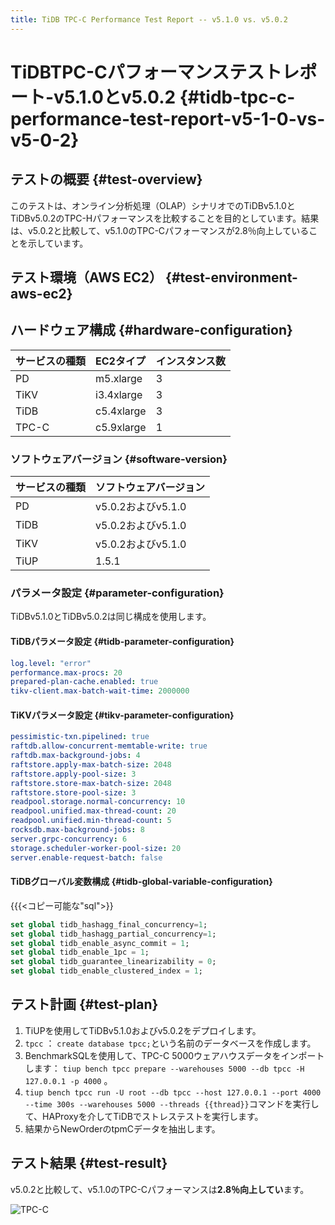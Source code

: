 ```yaml
---
title: TiDB TPC-C Performance Test Report -- v5.1.0 vs. v5.0.2
---
```


# TiDBTPC-Cパフォーマンステストレポート-v5.1.0とv5.0.2 {#tidb-tpc-c-performance-test-report-v5-1-0-vs-v5-0-2}

## テストの概要 {#test-overview}

このテストは、オンライン分析処理（OLAP）シナリオでのTiDBv5.1.0とTiDBv5.0.2のTPC-Hパフォーマンスを比較することを目的としています。結果は、v5.0.2と比較して、v5.1.0のTPC-Cパフォーマンスが2.8％向上していることを示しています。

## テスト環境（AWS EC2） {#test-environment-aws-ec2}

## ハードウェア構成 {#hardware-configuration}

| サービスの種類 | EC2タイプ     | インスタンス数 |
| :------ | :--------- | :------ |
| PD      | m5.xlarge  | 3       |
| TiKV    | i3.4xlarge | 3       |
| TiDB    | c5.4xlarge | 3       |
| TPC-C   | c5.9xlarge | 1       |

### ソフトウェアバージョン {#software-version}

| サービスの種類 | ソフトウェアバージョン     |
| :------ | :-------------- |
| PD      | v5.0.2およびv5.1.0 |
| TiDB    | v5.0.2およびv5.1.0 |
| TiKV    | v5.0.2およびv5.1.0 |
| TiUP    | 1.5.1           |

### パラメータ設定 {#parameter-configuration}

TiDBv5.1.0とTiDBv5.0.2は同じ構成を使用します。

#### TiDBパラメータ設定 {#tidb-parameter-configuration}


```yaml
log.level: "error"
performance.max-procs: 20
prepared-plan-cache.enabled: true
tikv-client.max-batch-wait-time: 2000000
```

#### TiKVパラメータ設定 {#tikv-parameter-configuration}


```yaml
pessimistic-txn.pipelined: true
raftdb.allow-concurrent-memtable-write: true
raftdb.max-background-jobs: 4
raftstore.apply-max-batch-size: 2048
raftstore.apply-pool-size: 3
raftstore.store-max-batch-size: 2048
raftstore.store-pool-size: 3
readpool.storage.normal-concurrency: 10
readpool.unified.max-thread-count: 20
readpool.unified.min-thread-count: 5
rocksdb.max-background-jobs: 8
server.grpc-concurrency: 6
storage.scheduler-worker-pool-size: 20
server.enable-request-batch: false
```

#### TiDBグローバル変数構成 {#tidb-global-variable-configuration}

{{{&lt;コピー可能な&quot;sql&quot;&gt;}}

```sql
set global tidb_hashagg_final_concurrency=1;
set global tidb_hashagg_partial_concurrency=1;
set global tidb_enable_async_commit = 1;
set global tidb_enable_1pc = 1;
set global tidb_guarantee_linearizability = 0;
set global tidb_enable_clustered_index = 1;
```

## テスト計画 {#test-plan}

1.  TiUPを使用してTiDBv5.1.0およびv5.0.2をデプロイします。
2.  `tpcc` ： `create database tpcc;`という名前のデータベースを作成します。
3.  BenchmarkSQLを使用して、TPC-C 5000ウェアハウスデータをインポートします： `tiup bench tpcc prepare --warehouses 5000 --db tpcc -H 127.0.0.1 -p 4000` 。
4.  `tiup bench tpcc run -U root --db tpcc --host 127.0.0.1 --port 4000 --time 300s --warehouses 5000 --threads {{thread}}`コマンドを実行して、HAProxyを介してTiDBでストレステストを実行します。
5.  結果からNewOrderのtpmCデータを抽出します。

## テスト結果 {#test-result}

v5.0.2と比較して、v5.1.0のTPC-Cパフォーマンスは**2.8％向上してい**ます。

![TPC-C](https://docs-download.pingcap.com/media/images/docs/tpcc_v510_vs_v502.png)
